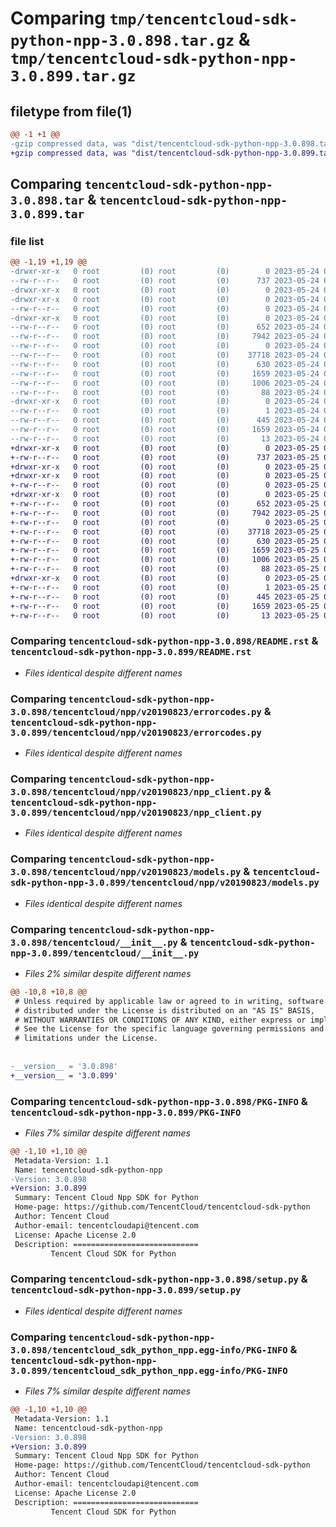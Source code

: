 # Comparing `tmp/tencentcloud-sdk-python-npp-3.0.898.tar.gz` & `tmp/tencentcloud-sdk-python-npp-3.0.899.tar.gz`

## filetype from file(1)

```diff
@@ -1 +1 @@
-gzip compressed data, was "dist/tencentcloud-sdk-python-npp-3.0.898.tar", last modified: Wed May 24 02:02:47 2023, max compression
+gzip compressed data, was "dist/tencentcloud-sdk-python-npp-3.0.899.tar", last modified: Thu May 25 00:32:35 2023, max compression
```

## Comparing `tencentcloud-sdk-python-npp-3.0.898.tar` & `tencentcloud-sdk-python-npp-3.0.899.tar`

### file list

```diff
@@ -1,19 +1,19 @@
-drwxr-xr-x   0 root         (0) root         (0)        0 2023-05-24 02:02:47.000000 tencentcloud-sdk-python-npp-3.0.898/
--rw-r--r--   0 root         (0) root         (0)      737 2023-05-24 02:02:47.000000 tencentcloud-sdk-python-npp-3.0.898/README.rst
-drwxr-xr-x   0 root         (0) root         (0)        0 2023-05-24 02:02:47.000000 tencentcloud-sdk-python-npp-3.0.898/tencentcloud/
-drwxr-xr-x   0 root         (0) root         (0)        0 2023-05-24 02:02:47.000000 tencentcloud-sdk-python-npp-3.0.898/tencentcloud/npp/
--rw-r--r--   0 root         (0) root         (0)        0 2023-05-24 02:02:47.000000 tencentcloud-sdk-python-npp-3.0.898/tencentcloud/npp/__init__.py
-drwxr-xr-x   0 root         (0) root         (0)        0 2023-05-24 02:02:47.000000 tencentcloud-sdk-python-npp-3.0.898/tencentcloud/npp/v20190823/
--rw-r--r--   0 root         (0) root         (0)      652 2023-05-24 02:02:47.000000 tencentcloud-sdk-python-npp-3.0.898/tencentcloud/npp/v20190823/errorcodes.py
--rw-r--r--   0 root         (0) root         (0)     7942 2023-05-24 02:02:47.000000 tencentcloud-sdk-python-npp-3.0.898/tencentcloud/npp/v20190823/npp_client.py
--rw-r--r--   0 root         (0) root         (0)        0 2023-05-24 02:02:47.000000 tencentcloud-sdk-python-npp-3.0.898/tencentcloud/npp/v20190823/__init__.py
--rw-r--r--   0 root         (0) root         (0)    37718 2023-05-24 02:02:47.000000 tencentcloud-sdk-python-npp-3.0.898/tencentcloud/npp/v20190823/models.py
--rw-r--r--   0 root         (0) root         (0)      630 2023-05-24 02:02:47.000000 tencentcloud-sdk-python-npp-3.0.898/tencentcloud/__init__.py
--rw-r--r--   0 root         (0) root         (0)     1659 2023-05-24 02:02:47.000000 tencentcloud-sdk-python-npp-3.0.898/PKG-INFO
--rw-r--r--   0 root         (0) root         (0)     1006 2023-05-24 02:02:47.000000 tencentcloud-sdk-python-npp-3.0.898/setup.py
--rw-r--r--   0 root         (0) root         (0)       88 2023-05-24 02:02:47.000000 tencentcloud-sdk-python-npp-3.0.898/setup.cfg
-drwxr-xr-x   0 root         (0) root         (0)        0 2023-05-24 02:02:47.000000 tencentcloud-sdk-python-npp-3.0.898/tencentcloud_sdk_python_npp.egg-info/
--rw-r--r--   0 root         (0) root         (0)        1 2023-05-24 02:02:47.000000 tencentcloud-sdk-python-npp-3.0.898/tencentcloud_sdk_python_npp.egg-info/dependency_links.txt
--rw-r--r--   0 root         (0) root         (0)      445 2023-05-24 02:02:47.000000 tencentcloud-sdk-python-npp-3.0.898/tencentcloud_sdk_python_npp.egg-info/SOURCES.txt
--rw-r--r--   0 root         (0) root         (0)     1659 2023-05-24 02:02:47.000000 tencentcloud-sdk-python-npp-3.0.898/tencentcloud_sdk_python_npp.egg-info/PKG-INFO
--rw-r--r--   0 root         (0) root         (0)       13 2023-05-24 02:02:47.000000 tencentcloud-sdk-python-npp-3.0.898/tencentcloud_sdk_python_npp.egg-info/top_level.txt
+drwxr-xr-x   0 root         (0) root         (0)        0 2023-05-25 00:32:35.000000 tencentcloud-sdk-python-npp-3.0.899/
+-rw-r--r--   0 root         (0) root         (0)      737 2023-05-25 00:32:34.000000 tencentcloud-sdk-python-npp-3.0.899/README.rst
+drwxr-xr-x   0 root         (0) root         (0)        0 2023-05-25 00:32:34.000000 tencentcloud-sdk-python-npp-3.0.899/tencentcloud/
+drwxr-xr-x   0 root         (0) root         (0)        0 2023-05-25 00:32:34.000000 tencentcloud-sdk-python-npp-3.0.899/tencentcloud/npp/
+-rw-r--r--   0 root         (0) root         (0)        0 2023-05-25 00:32:34.000000 tencentcloud-sdk-python-npp-3.0.899/tencentcloud/npp/__init__.py
+drwxr-xr-x   0 root         (0) root         (0)        0 2023-05-25 00:32:34.000000 tencentcloud-sdk-python-npp-3.0.899/tencentcloud/npp/v20190823/
+-rw-r--r--   0 root         (0) root         (0)      652 2023-05-25 00:32:34.000000 tencentcloud-sdk-python-npp-3.0.899/tencentcloud/npp/v20190823/errorcodes.py
+-rw-r--r--   0 root         (0) root         (0)     7942 2023-05-25 00:32:34.000000 tencentcloud-sdk-python-npp-3.0.899/tencentcloud/npp/v20190823/npp_client.py
+-rw-r--r--   0 root         (0) root         (0)        0 2023-05-25 00:32:34.000000 tencentcloud-sdk-python-npp-3.0.899/tencentcloud/npp/v20190823/__init__.py
+-rw-r--r--   0 root         (0) root         (0)    37718 2023-05-25 00:32:34.000000 tencentcloud-sdk-python-npp-3.0.899/tencentcloud/npp/v20190823/models.py
+-rw-r--r--   0 root         (0) root         (0)      630 2023-05-25 00:32:34.000000 tencentcloud-sdk-python-npp-3.0.899/tencentcloud/__init__.py
+-rw-r--r--   0 root         (0) root         (0)     1659 2023-05-25 00:32:34.000000 tencentcloud-sdk-python-npp-3.0.899/PKG-INFO
+-rw-r--r--   0 root         (0) root         (0)     1006 2023-05-25 00:32:34.000000 tencentcloud-sdk-python-npp-3.0.899/setup.py
+-rw-r--r--   0 root         (0) root         (0)       88 2023-05-25 00:32:35.000000 tencentcloud-sdk-python-npp-3.0.899/setup.cfg
+drwxr-xr-x   0 root         (0) root         (0)        0 2023-05-25 00:32:34.000000 tencentcloud-sdk-python-npp-3.0.899/tencentcloud_sdk_python_npp.egg-info/
+-rw-r--r--   0 root         (0) root         (0)        1 2023-05-25 00:32:34.000000 tencentcloud-sdk-python-npp-3.0.899/tencentcloud_sdk_python_npp.egg-info/dependency_links.txt
+-rw-r--r--   0 root         (0) root         (0)      445 2023-05-25 00:32:34.000000 tencentcloud-sdk-python-npp-3.0.899/tencentcloud_sdk_python_npp.egg-info/SOURCES.txt
+-rw-r--r--   0 root         (0) root         (0)     1659 2023-05-25 00:32:34.000000 tencentcloud-sdk-python-npp-3.0.899/tencentcloud_sdk_python_npp.egg-info/PKG-INFO
+-rw-r--r--   0 root         (0) root         (0)       13 2023-05-25 00:32:34.000000 tencentcloud-sdk-python-npp-3.0.899/tencentcloud_sdk_python_npp.egg-info/top_level.txt
```

### Comparing `tencentcloud-sdk-python-npp-3.0.898/README.rst` & `tencentcloud-sdk-python-npp-3.0.899/README.rst`

 * *Files identical despite different names*

### Comparing `tencentcloud-sdk-python-npp-3.0.898/tencentcloud/npp/v20190823/errorcodes.py` & `tencentcloud-sdk-python-npp-3.0.899/tencentcloud/npp/v20190823/errorcodes.py`

 * *Files identical despite different names*

### Comparing `tencentcloud-sdk-python-npp-3.0.898/tencentcloud/npp/v20190823/npp_client.py` & `tencentcloud-sdk-python-npp-3.0.899/tencentcloud/npp/v20190823/npp_client.py`

 * *Files identical despite different names*

### Comparing `tencentcloud-sdk-python-npp-3.0.898/tencentcloud/npp/v20190823/models.py` & `tencentcloud-sdk-python-npp-3.0.899/tencentcloud/npp/v20190823/models.py`

 * *Files identical despite different names*

### Comparing `tencentcloud-sdk-python-npp-3.0.898/tencentcloud/__init__.py` & `tencentcloud-sdk-python-npp-3.0.899/tencentcloud/__init__.py`

 * *Files 2% similar despite different names*

```diff
@@ -10,8 +10,8 @@
 # Unless required by applicable law or agreed to in writing, software
 # distributed under the License is distributed on an "AS IS" BASIS,
 # WITHOUT WARRANTIES OR CONDITIONS OF ANY KIND, either express or implied.
 # See the License for the specific language governing permissions and
 # limitations under the License.
 
 
-__version__ = '3.0.898'
+__version__ = '3.0.899'
```

### Comparing `tencentcloud-sdk-python-npp-3.0.898/PKG-INFO` & `tencentcloud-sdk-python-npp-3.0.899/PKG-INFO`

 * *Files 7% similar despite different names*

```diff
@@ -1,10 +1,10 @@
 Metadata-Version: 1.1
 Name: tencentcloud-sdk-python-npp
-Version: 3.0.898
+Version: 3.0.899
 Summary: Tencent Cloud Npp SDK for Python
 Home-page: https://github.com/TencentCloud/tencentcloud-sdk-python
 Author: Tencent Cloud
 Author-email: tencentcloudapi@tencent.com
 License: Apache License 2.0
 Description: ============================
         Tencent Cloud SDK for Python
```

### Comparing `tencentcloud-sdk-python-npp-3.0.898/setup.py` & `tencentcloud-sdk-python-npp-3.0.899/setup.py`

 * *Files identical despite different names*

### Comparing `tencentcloud-sdk-python-npp-3.0.898/tencentcloud_sdk_python_npp.egg-info/PKG-INFO` & `tencentcloud-sdk-python-npp-3.0.899/tencentcloud_sdk_python_npp.egg-info/PKG-INFO`

 * *Files 7% similar despite different names*

```diff
@@ -1,10 +1,10 @@
 Metadata-Version: 1.1
 Name: tencentcloud-sdk-python-npp
-Version: 3.0.898
+Version: 3.0.899
 Summary: Tencent Cloud Npp SDK for Python
 Home-page: https://github.com/TencentCloud/tencentcloud-sdk-python
 Author: Tencent Cloud
 Author-email: tencentcloudapi@tencent.com
 License: Apache License 2.0
 Description: ============================
         Tencent Cloud SDK for Python
```

